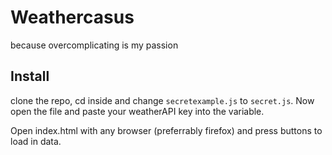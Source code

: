 # Weathercasus

because overcomplicating is my passion


## Install

clone the repo, cd inside and change ```secretexample.js``` to ```secret.js```. Now open the file and paste your weatherAPI key into the variable.


Open index.html with any browser (preferrably firefox) and press buttons to load in data.

